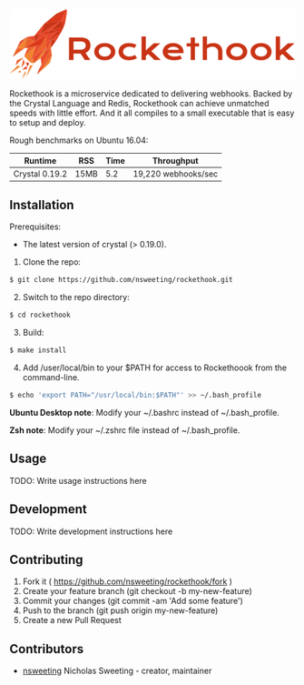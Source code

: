 ![alt tag](https://github.com/nsweeting/rockethook/blob/master/rockethook-logo.png?raw=true)

Rockethook is a microservice dedicated to delivering webhooks. Backed by the Crystal Language and Redis, Rockethook can achieve unmatched speeds with little effort. And it all compiles to a small executable that is easy to setup and deploy.

Rough benchmarks on Ubuntu 16.04:

Runtime | RSS | Time | Throughput
--------|-----|------|-------------
Crystal 0.19.2 | 15MB | 5.2 | 19,220 webhooks/sec

## Installation

Prerequisites:

* The latest version of crystal (> 0.19.0).

1. Clone the repo:
  ~~~ sh
  $ git clone https://github.com/nsweeting/rockethook.git
  ~~~
2. Switch to the repo directory:
  ~~~ sh
  $ cd rockethook
  ~~~
3. Build:
  ~~~ sh
  $ make install
  ~~~
4. Add /user/local/bin to your $PATH for access to Rockethoook from the command-line.
  ~~~ sh
  $ echo 'export PATH="/usr/local/bin:$PATH"' >> ~/.bash_profile
  ~~~
  **Ubuntu Desktop note**: Modify your ~/.bashrc instead of ~/.bash_profile.

  **Zsh note**: Modify your ~/.zshrc file instead of ~/.bash_profile.

## Usage

TODO: Write usage instructions here

## Development

TODO: Write development instructions here

## Contributing

1. Fork it ( https://github.com/nsweeting/rockethook/fork )
2. Create your feature branch (git checkout -b my-new-feature)
3. Commit your changes (git commit -am 'Add some feature')
4. Push to the branch (git push origin my-new-feature)
5. Create a new Pull Request

## Contributors

- [nsweeting](https://github.com/nsweeting) Nicholas Sweeting - creator, maintainer
